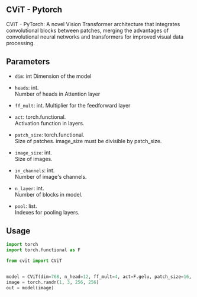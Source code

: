 ## CViT - Pytorch

CViT - PyTorch: A novel Vision Transformer architecture that integrates convolutional blocks between patches, merging the advantages of convolutional neural networks and transformers for improved visual data processing.

## Parameters

- `dim`: int
Dimension of the model

- `heads`: int.  
Number of heads in Attention layer

- `ff_mult`: int.
Multiplier for the feedforward layer 

- `act`: torch.functional.  
Activation function in layers.

- `patch_size`: torch.functional.  
Size of patches. image_size must be divisible by patch_size.


- `image_size`: int.  
Size of images.

- `in_channels`: int.  
Number of image's channels.


- `n_layer`: int.  
Number of blocks in model.

- `pool`: list.  
Indexes for pooling layers.


## Usage

```python
import torch
import torch.functional as F

from cvit import CViT


model = CViT(dim=768, n_head=12, ff_mult=4, act=F.gelu, patch_size=16, img_size=256, in_channels=3, n_layers=8, pool=[3, 5]))
image = torch.randn(1, 3, 256, 256)
out = model(image)

```
